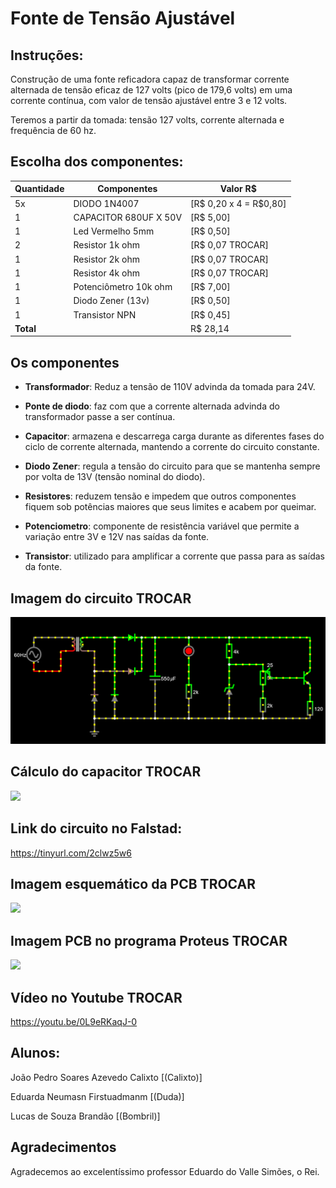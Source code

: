 # Fonte de Tensão Ajustável

## Instruções:

Construção de uma fonte reficadora capaz de transformar corrente alternada de tensão eficaz de 127 volts (pico de 179,6 volts) em uma corrente contínua, com valor de tensão ajustável entre 3 e 12 volts. 

Teremos a partir da tomada: tensão 127 volts, corrente alternada e frequência de 60 hz.

## Escolha dos componentes:
| Quantidade | Componentes              | Valor R$                |
|------------|--------------------------|-------------------------|
| 5x         | DIODO  1N4007          | [R$ 0,20  x  4 = R$0,80]|
| 1          | CAPACITOR 680UF X 50V  | [R$ 5,00]|
| 1          | Led Vermelho 5mm       | [R$ 0,50]|
| 2          | Resistor 1k ohm        | [R$ 0,07 TROCAR]|
| 1          | Resistor 2k ohm        | [R$ 0,07 TROCAR]|
| 1          | Resistor 4k ohm        | [R$ 0,07 TROCAR]|
| 1          | Potenciômetro  10k ohm | [R$ 7,00]|
| 1          | Diodo Zener (13v)      | [R$ 0,50]|
| 1          | Transistor NPN         | [R$ 0,45]|
| **Total**  |                        |  R$ 28,14|

## Os componentes

* **Transformador**: Reduz a tensão de 110V advinda da tomada para 24V.

* **Ponte de diodo**: faz com que a corrente alternada advinda do transformador passe a ser contínua.

* **Capacitor**: armazena e descarrega carga durante as diferentes fases do ciclo de corrente alternada, mantendo a corrente do circuito constante.

* **Diodo Zener**: regula a tensão do circuito para que se mantenha sempre por volta de 13V (tensão nominal do diodo).

* **Resistores**: reduzem tensão e impedem que outros componentes fiquem sob potências maiores que seus limites e acabem por queimar.

* **Potenciometro**: componente de resistência variável que permite a variação entre 3V e 12V nas saídas da fonte.

* **Transistor**: utilizado para amplificar a corrente que passa para as saídas da fonte.

## Imagem do circuito TROCAR
<img src="./imagens/circuito.png">

## Cálculo do capacitor TROCAR
<img src="./Imagens-Simulação/Calculos.png">

## Link do circuito no Falstad: 
https://tinyurl.com/2clwz5w6

## Imagem esquemático da PCB TROCAR
<img src="./Imagens-Simulação/Esquemático.png">

## Imagem PCB no programa Proteus TROCAR
<img src="./Imagens-Simulação/pcb.png">

## Vídeo no Youtube TROCAR
https://youtu.be/0L9eRKaqJ-0


## Alunos:
João Pedro Soares Azevedo Calixto [(Calixto)]

Eduarda Neumasn Firstuadmanm [(Duda)]

Lucas de Souza Brandão [(Bombril)]

## Agradecimentos

Agradecemos ao excelentíssimo professor Eduardo do Valle Simões, o Rei.

